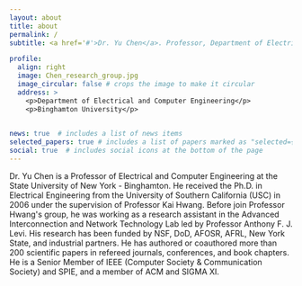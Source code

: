 ```yaml
---
layout: about
title: about
permalink: /
subtitle: <a href='#'>Dr. Yu Chen</a>. Professor, Department of Electrical and Computer Engineering.<br>Associate Director, Center for Information Assurance and Cybersecurity.

profile:
  align: right
  image: Chen_research_group.jpg
  image_circular: false # crops the image to make it circular
  address: >
    <p>Department of Electrical and Computer Engineering</p>
    <p>Binghamton University</p>
   

news: true  # includes a list of news items
selected_papers: true # includes a list of papers marked as "selected={true}"
social: true  # includes social icons at the bottom of the page
---
```


Dr. Yu Chen is a Professor of Electrical and Computer Engineering at the State University of New York - Binghamton. He received the Ph.D. in Electrical Engineering from the University of Southern California (USC) in 2006 under the supervision of Professor Kai Hwang. Before join Professor Hwang's group, he was working as a research assistant in the Advanced Interconnection and Network Technology Lab led by Professor Anthony F. J. Levi. His research has been funded by NSF, DoD, AFOSR, AFRL, New York State, and industrial partners. He has authored or coauthored more than 200 scientific papers in refereed journals, conferences, and book chapters. He is a Senior Member of IEEE (Computer Society & Communication Society) and SPIE, and a member of ACM and SIGMA XI.

<!-- Write your biography here. Tell the world about yourself. Link to your favorite [subreddit](http://reddit.com). You can put a picture in, too. The code is already in, just name your picture `prof_pic.jpg` and put it in the `img/` folder.

Put your address / P.O. box / other info right below your picture. You can also disable any these elements by editing `profile` property of the YAML header of your `_pages/about.md`. Edit `_bibliography/papers.bib` and Jekyll will render your [publications page](/al-folio/publications/) automatically.

Link to your social media connections, too. This theme is set up to use [Font Awesome icons](http://fortawesome.github.io/Font-Awesome/) and [Academicons](https://jpswalsh.github.io/academicons/), like the ones below. Add your Facebook, Twitter, LinkedIn, Google Scholar, or just disable all of them.
 -->
